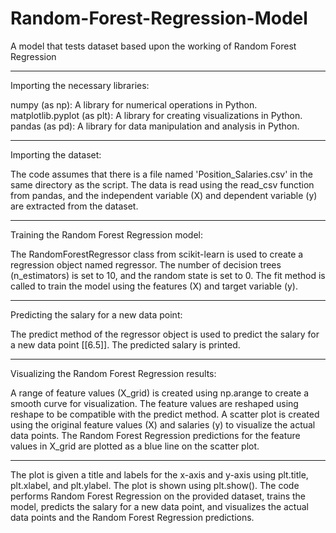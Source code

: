 # Random-Forest-Regression-Model
A model that tests dataset based upon the working of Random Forest Regression

------------------------------------------------------------------------------------------------------------------------------------------------------------------------------

Importing the necessary libraries:

numpy (as np): A library for numerical operations in Python.
matplotlib.pyplot (as plt): A library for creating visualizations in Python.
pandas (as pd): A library for data manipulation and analysis in Python.

------------------------------------------------------------------------------------------------------------------------------------------------------------------------------

Importing the dataset:

The code assumes that there is a file named 'Position_Salaries.csv' in the same directory as the script.
The data is read using the read_csv function from pandas, and the independent variable (X) and dependent variable (y) are extracted from the dataset.

------------------------------------------------------------------------------------------------------------------------------------------------------------------------------

Training the Random Forest Regression model:

The RandomForestRegressor class from scikit-learn is used to create a regression object named regressor.
The number of decision trees (n_estimators) is set to 10, and the random state is set to 0.
The fit method is called to train the model using the features (X) and target variable (y).

------------------------------------------------------------------------------------------------------------------------------------------------------------------------------

Predicting the salary for a new data point:

The predict method of the regressor object is used to predict the salary for a new data point [[6.5]].
The predicted salary is printed.

------------------------------------------------------------------------------------------------------------------------------------------------------------------------------

Visualizing the Random Forest Regression results:

A range of feature values (X_grid) is created using np.arange to create a smooth curve for visualization.
The feature values are reshaped using reshape to be compatible with the predict method.
A scatter plot is created using the original feature values (X) and salaries (y) to visualize the actual data points.
The Random Forest Regression predictions for the feature values in X_grid are plotted as a blue line on the scatter plot.

------------------------------------------------------------------------------------------------------------------------------------------------------------------------------
The plot is given a title and labels for the x-axis and y-axis using plt.title, plt.xlabel, and plt.ylabel.
The plot is shown using plt.show().
The code performs Random Forest Regression on the provided dataset, trains the model, predicts the salary for a new data point, and visualizes the actual data points and the Random Forest Regression predictions.

